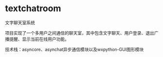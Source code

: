 # textchatroom
文字聊天室系统


项目实现了一个多用户之间通信的聊天室，其中包含文字聊天、用户登录、退出广播提醒、显示当前在线用户功能。

技术栈：asyncore、asynchat异步通信模块以及wxpython-GUI图形模块
